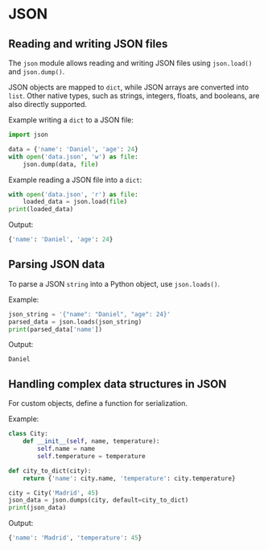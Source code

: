 # JSON

## Reading and writing JSON files

The `json` module allows reading and writing JSON files using `json.load()` and `json.dump()`.

JSON objects are mapped to `dict`, while JSON arrays are converted into `list`. Other native types, such as strings, integers, floats, and booleans, are also directly supported.

Example writing a `dict` to a JSON file:

```python
import json

data = {'name': 'Daniel', 'age': 24}
with open('data.json', 'w') as file:
    json.dump(data, file)
```

Example reading a JSON file into a `dict`:

```python
with open('data.json', 'r') as file:
    loaded_data = json.load(file)
print(loaded_data)
```

Output:

```python
{'name': 'Daniel', 'age': 24}
```

## Parsing JSON data

To parse a JSON `string` into a Python object, use `json.loads()`.

Example:

```python
json_string = '{"name": "Daniel", "age": 24}'
parsed_data = json.loads(json_string)
print(parsed_data['name'])
```

Output:

```Plain Text
Daniel
```

## Handling complex data structures in JSON

For custom objects, define a function for serialization.

Example:

```python
class City:
    def __init__(self, name, temperature):
        self.name = name
        self.temperature = temperature

def city_to_dict(city):
    return {'name': city.name, 'temperature': city.temperature}

city = City('Madrid', 45)
json_data = json.dumps(city, default=city_to_dict)
print(json_data)
```

Output:

```python
{'name': 'Madrid', 'temperature': 45}
```